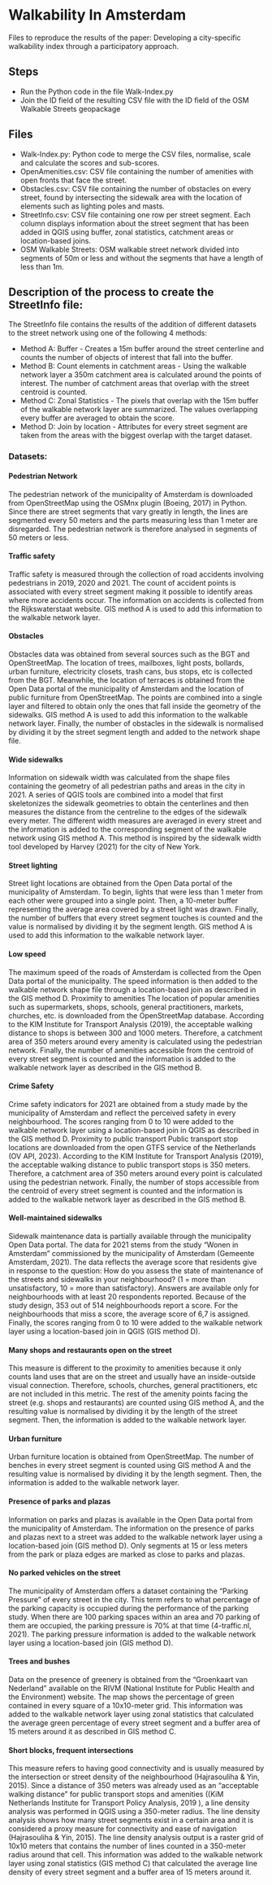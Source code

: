 # Walkability In Amsterdam
Files to reproduce the results of the paper: Developing a city-specific walkability index through a participatory approach.

## Steps
- Run the Python code in the file Walk-Index.py
- Join the ID field of the resulting CSV file with the ID field of the OSM Walkable Streets geopackage

## Files
- Walk-Index.py: Python code to merge the CSV files, normalise, scale and calculate the scores and sub-scores.
- OpenAmenities.csv: CSV file containing the number of amenities with open fronts that face the street.
- Obstacles.csv: CSV file containing the number of obstacles on every street, found by intersecting the sidewalk area with the location of elements such as lighting poles and masts.
- StreetInfo.csv: CSV file containing one row per street segment. Each column displays information about the street segment that has been added in QGIS using buffer, zonal statistics, catchment areas or location-based joins.
- OSM Walkable Streets: OSM walkable street network divided into segments of 50m or less and without the segments that have a length of less than 1m.

## Description of the process to create the StreetInfo file:
The StreetInfo file contains the results of the addition of different datasets to the street network using one of the following 4 methods:
- Method A: Buffer - Creates a 15m buffer around the street centerline and counts the number of objects of interest that fall into the buffer.
- Method B: Count elements in catchment areas - Using the walkable network layer a 350m catchment area is calculated around the points of interest. The number of catchment areas that overlap with the street centroid is counted.
- Method C: Zonal Statistics - The pixels that overlap with the 15m buffer of the walkable network layer are summarized. The values overlapping every buffer are averaged to obtain the score.
- Method D: Join by location - Attributes for every street segment are taken from the areas with the biggest overlap with the target dataset.

### Datasets:
#### Pedestrian Network
The pedestrian network of the municipality of Amsterdam is downloaded from OpenStreetMap using the OSMnx plugin (Boeing, 2017) in Python. Since there are street segments that vary greatly in length, the lines are segmented every 50 meters and the parts measuring less than 1 meter are disregarded. The pedestrian network is therefore analysed in segments of 50 meters or less.
#### Traffic safety
Traffic safety is measured through the collection of road accidents involving pedestrians in 2019, 2020 and 2021. The count of accident points is associated with every street segment making it possible to identify areas where more accidents occur. The information on accidents is collected from the Rijkswaterstaat website. GIS method A is used to add this information to the walkable network layer.
#### Obstacles
Obstacles data was obtained from several sources such as the BGT and OpenStreetMap. The location of trees, mailboxes, light posts, bollards, urban furniture, electricity closets, trash cans, bus stops, etc is collected from the BGT. Meanwhile, the location of terraces is obtained from the Open Data portal of the municipality of Amsterdam and the location of public furniture from OpenStreetMap. The points are combined into a single layer and filtered to obtain only the ones that fall inside the geometry of the sidewalks. GIS method A is used to add this information to the walkable network layer. Finally, the number of obstacles in the sidewalk is normalised by dividing it by the street segment length and added to the network shape file.
#### Wide sidewalks
Information on sidewalk width was calculated from the shape files containing the geometry of all pedestrian paths and areas in the city in 2021. A series of QGIS tools are combined into a model that first skeletonizes the sidewalk geometries to obtain the centerlines and then measures the distance from the centreline to the edges of the sidewalk every meter. The different width measures are averaged in every street and the information is added to the corresponding segment of the walkable network using GIS method A. This method is inspired by the sidewalk width tool developed by Harvey (2021) for the city of New York.
#### Street lighting
Street light locations are obtained from the Open Data portal of the municipality of Amsterdam. To begin, lights that were less than 1 meter from each other were grouped into a single point. Then, a 10-meter buffer representing the average area covered by a street light was drawn. Finally, the number of buffers that every street segment touches is counted and the value is normalised by dividing it by the segment length. GIS method A is used to add this information to the walkable network layer.
#### Low speed
The maximum speed of the roads of Amsterdam is collected from the Open Data portal of the municipality. The speed information is then added to the walkable network shape file through a location-based join as described in the GIS method D. 
Proximity to amenities
The location of popular amenities such as supermarkets, shops, schools, general practitioners, markets, churches, etc. is downloaded from the OpenStreetMap database. According to the KIM Institute for Transport Analysis (2019), the acceptable walking distance to shops is between 300 and 1000 meters. Therefore, a catchment area of 350 meters around every amenity is calculated using the pedestrian network. Finally, the number of amenities accessible from the centroid of every street segment is counted and the information is added to the walkable network layer as described in the GIS method B.
#### Crime Safety
Crime safety indicators for 2021 are obtained from a study made by the municipality of Amsterdam and reflect the perceived safety in every neighbourhood. The scores ranging from 0 to 10 were added to the walkable network layer using a location-based join in QGIS as described in the GIS method D.
Proximity to public transport
Public transport stop locations are downloaded from the open GTFS service of the Netherlands (OV API, 2023). According to the KIM Institute for Transport Analysis (2019), the acceptable walking distance to public transport stops is 350 meters. Therefore, a catchment area of 350 meters around every point is calculated using the pedestrian network. Finally, the number of stops accessible from the centroid of every street segment is counted and the information is added to the walkable network layer as described in the GIS method B.
#### Well-maintained sidewalks
Sidewalk maintenance data is partially available through the municipality Open Data portal. The data for 2021 stems from the study “Wonen in Amsterdam” commissioned by the municipality of Amsterdam (Gemeente Amsterdam, 2021). The data reflects the average score that residents give in response to the question: How do you assess the state of maintenance of the streets and sidewalks in your neighbourhood? (1 = more than unsatisfactory, 10 = more than satisfactory). Answers are available only for neighbourhoods with at least 20 respondents reported. Because of the study design, 353 out of 514 neighbourhoods report a score. For the neighbourhoods that miss a score, the average score of 6,7 is assigned. Finally, the scores ranging from 0 to 10 were added to the walkable network layer using a location-based join in QGIS (GIS method D).
#### Many shops and restaurants open on the street
This measure is different to the proximity to amenities because it only counts land uses that are on the street and usually have an inside-outside visual connection. Therefore, schools, churches, general practitioners, etc are not included in this metric. The rest of the amenity points facing the street (e.g. shops and restaurants) are counted using GIS method A, and the resulting value is normalised by dividing it by the length of the street segment. Then, the information is added to the walkable network layer. 
#### Urban furniture
Urban furniture location is obtained from OpenStreetMap. The number of benches in every street segment is counted using GIS method A and the resulting value is normalised by dividing it by the length segment. Then, the information is added to the walkable network layer.
#### Presence of parks and plazas
Information on parks and plazas is available in the Open Data portal from the municipality of Amsterdam. The information on the presence of parks and plazas next to a street was added to the walkable network layer using a location-based join (GIS method D). Only segments at 15 or less meters from the park or plaza edges are marked as close to parks and plazas.
#### No parked vehicles on the street
The municipality of Amsterdam offers a dataset containing the “Parking Pressure” of every street in the city. This term refers to what percentage of the parking capacity is occupied during the performance of the parking study. When there are 100 parking spaces within an area and 70 parking of them are occupied, the parking pressure is 70% at that time (4-traffic.nl, 2021). The parking pressure information is added to the walkable network layer using a location-based join (GIS method D). 
#### Trees and bushes
Data on the presence of greenery is obtained from the “Groenkaart van Nederland” available on the RIVM (National Institute for Public Health and the Environment) website. The map shows the percentage of green contained in every square of a 10x10-meter grid. This information was added to the walkable network layer using zonal statistics that calculated the average green percentage of every street segment and a buffer area of 15 meters around it as described in GIS method C.
#### Short blocks, frequent intersections
This measure refers to having good connectivity and is usually measured by the intersection or street density of the neighbourhood (Hajrasouliha & Yin, 2015). Since a distance of 350 meters was already used as an “acceptable walking distance” for public transport stops and amenities ((KiM Netherlands Institute for Transport Policy Analysis, 2019 ), a line density analysis was performed in QGIS using a 350-meter radius. The line density analysis shows how many street segments exist in a certain area and it is considered a proxy measure for connectivity and ease of navigation (Hajrasouliha & Yin, 2015). The line density analysis output is a raster grid of 10x10 meters that contains the number of lines counted in a 350-meter radius around that cell. This information was added to the walkable network layer using zonal statistics (GIS method C) that calculated the average line density of every street segment and a buffer area of 15 meters around it.
